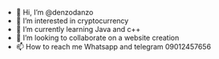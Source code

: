 - 👋 Hi, I’m @denzodanzo
- 👀 I’m interested in cryptocurrency 
- 🌱 I’m currently learning Java and c++
- 💞️ I’m looking to collaborate on a website creation 
- 📫 How to reach me Whatsapp and telegram 09012457656

<!---
denzodanzo/denzodanzo is a ✨ special ✨ repository because its `README.md` (this file) appears on your GitHub profile.
You can click the Preview link to take a look at your changes.
--->
